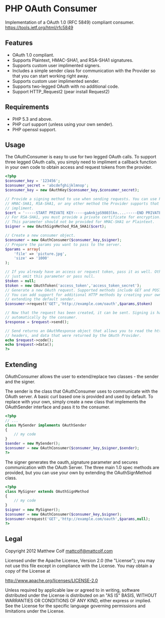 PHP OAuth Consumer
==================

Implementation of a OAuth 1.0 (RFC 5849) compliant consumer.
https://tools.ietf.org/html/rfc5849

Features
--------

- OAuth 1.0 compliant.
- Supports Plaintext, HMAC-SHA1, and RSA-SHA1 signatures.
- Supports custom user implimented signers.
- Includes a simple sender class for communication with the Provider so that
  you can start working right away.
- Supports custom user implimented sender.
- Supports two-legged OAuth with no additional code.
- Support HTTP_Request2 (pear install Request2)

Requirements
------------

- PHP 5.3 and above.
- PHP curl support (unless using your own sender).
- PHP openssl support.

Usage
-----

The OAuthConsumer is easy to use for two legged OAuth calls. To support three
legged OAuth calls, you simply need to impliment a callback function in your 
own code to obtain access and request tokens from the provider.

```php
<?php
$consumer_key = '123456';
$consumer_secret = 'abcdefghijklmnop';
$consumer_key = new OAuthKey($consumer_key,$consumer_secret);

// Provide a signing method to use when sending requests. You can use Plaintext,
// HMAC-SHA1, RSA-SHA1, or any other method the Provider supports that you 
// impliment.
$cert = '-----START PRIVATE KEY-----gaAnkjpS9803lkn....-----END PRIVATE KEY-----';
// For RSA-SHA1, you must provide a private certificate for encryption.
// This parameter should not be provided for HMAC-SHA1 or Plaintext.
$signer = new OAuthSignMethod_RSA_SHA1($cert);

// Create a new consumer object.
$consumer = new OAuthConsumer($consumer_key,$signer);
// Prepare the params you want to pass to the server.
$params = array(
	'file' => 'picture.jpg',
	'size' => '1000'
);

// If you already have an access or request token, pass it as well. Otherwise, 
// just omit this parameter or pass null.
$token = null;
$token = new OAuthToken('access_token','access_token_secret');
// Generate a new OAuth request. Supported methods include GET and POST.
// You can add support for additional HTTP methods by creating your own or
// extending the default sender.
$consumer->request('GET','http://example.com/oauth',$params,$token)

// Now that the request has been created, it can be sent. Signing is handled
// automatically by the consumer.
$response = $request->send();

// Send returns an OAuthResponse object that allows you to read the http code,
// headers, and data that were returned by the OAuth Provider.
echo $request->code();
echo $request->data();
?>
```

Extending
---------

OAuthConsumer allows the user to extend/replace two classes - the sender and 
the signer.

The sender is the class that OAuthConsumer uses to communicate with the OAuth
server. A basic curl based one is provided and used by default. To replace with
your own, simply create a new class that implements the OAuthSender interface
and pass it to the consumer.

```php
<?php
// ...
class MySender implements OAuthSender
{
	// my code
}
$sender = new MySender();
$consumer = new OAuthConsumer($consumer_key,$signer,$sender);
?>
```

The signer generates the oauth_signature parameter and secures communication
with the OAuth Server. The three main 1.0 spec methods are provided, but you 
can use your own by extending the OAuthSignMethod class.

```php
<?php
class MySigner extends OAuthSignMethod
{
	// my code
}
$signer = new MySigner();
$consumer = new OAuthConsumer($consumer_key,$signer);
$consumer->request('GET','http://example.com/oauth',$params,null);
?>
```

Legal
-----

Copyright 2012 Matthew Colf <mattcolf@mattcolf.com>

Licensed under the Apache License, Version 2.0 (the "License");
you may not use this file except in compliance with the License.
You may obtain a copy of the License at

http://www.apache.org/licenses/LICENSE-2.0

Unless required by applicable law or agreed to in writing, software
distributed under the License is distributed on an "AS IS" BASIS,
WITHOUT WARRANTIES OR CONDITIONS OF ANY KIND, either express or implied.
See the License for the specific language governing permissions and
limitations under the License.
